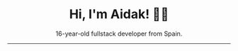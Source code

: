 <p align="center">
  <h1 align="center">Hi, I'm Aidak! 👋🏻</h1>
  <p align="center">16-year-old fullstack developer from Spain.</p>
</p>

<hr>
